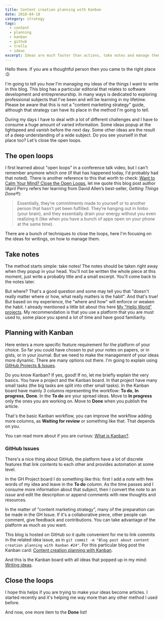 ```yaml
---
title: Content creation planning with Kanban
date: 2018-04-18
category: strategy
tags:
  - content
  - planning
  - kanban
  - github
  - trello
  - ideas
excerpt: Ideas are much faster than actions, take notes and manage them later to become great articles.
---
```


Hello there. If you are a thoughtful person then you came to the right place :D

I'm going to tell you how I'm managing my ideas of the things I want to write in this blog. This blog has a particular editorial that relates to software development and entrepreneurship. In many ways is dedicated to exploring professional subjects that I've been and will be learning in my lifetime. Please be aware that this is not a "content marketing strategy" guide, although that strategy can have its place in the method I'm going to tell.

During my days I have to deal with a lot of different challenges and I have to consume a huge amount of varied information. Some ideas popup at the lightspeed and vanish before the next day. Some other ideas are the result of a deep understanding of a wide subject. Do you see yourself in that place too? Let's close the open loops.

## The open loops

I first learned about "open loops" in a conference talk video, but I can't remember anymore which one (if that has happened today, I'd probably had that noted). There is another reference to this that worth to check: [Want to Calm Your Mind? Close the Open Loops](http://learndobecome.com/want-to-calm-your-mind-close-the-open-loops/), let me quote this blog post author (April Perry refers her learning from David Allen’s best-seller, _Getting Things Done®_):

> Essentially, they’re commitments made to yourself or to another person that hasn’t yet been fulfilled. They’re hanging out in limbo (your brain), and they essentially drain your energy without you even realizing it (like when you have a bunch of apps open on your phone at the same time).

There are a bunch of techniques to close the loops, here I'm focusing on the ideas for writings, on how to manage them.

## Take notes

The method starts simple: take notes! The notes should be taken right away when they popup in your head. You'll not be written the whole piece at this moment, just write a probably title and a small excerpt. You'll come back to the notes later.

But where? That's a good question and some may tell you that "doesn't really matter where or how, what really matters is the habit". And that's true! But based on my experience, the "where and how" will enforce or weaken the habit. I already mentioned a little bit about this here [My "Hello World" projects](https://bernardodiasdacruz.com/2018/04/01/my-hello-world-projects/). My recommendation is that you use a platform that you are must used to, some place you spend a lot of time and have good familiarity.

## Planning with Kanban

Here enters a more specific feature requirement for the platform of your choice. So far you could have chosen to put your notes on papers, or in gists, or in your journal. But we need to make the management of your ideas more dynamic. There are many options out there. I'm going to explain using [GitHub Projects & Issues](https://help.github.com/articles/about-project-boards/).

Do you know Kanban? If yes, good! If no, let me briefly explain the very basics. You have a project and the Kanban board. In that project have many small tasks (the big tasks are split into other small tasks). In the Kanban board have mainly 3 columns representing the workflow: **To do**, **In progress**, **Done**. In the **To do** are your spread ideas. Move to **In progress** only the ones you are working on. Move to **Done** when you publish the article.

That's the basic Kanban workflow, you can improve the workflow adding more columns, as **Waiting for review** or something like that. That depends on you.

You can read more about if you are curious: [What is Kanban?](https://www.atlassian.com/agile/kanban).

### GitHub Issues

There's a nice thing about GitHub, the platform have a lot of discrete features that link contents to each other and provides automation at some level.

In the GH Project board I do something like this: first I add a *note* with few words of my idea and leave in the **To do** column. As the time passes and I consume more information about that subject, then I convert the *note* to an *issue* and edit the description or append comments with new thoughts and resources.

In the matter of "content marketing strategy", many of the preparation can be made in the GH Issue. If it's a collaborative piece, other people can comment, give feedback and contributions. You can take advantage of the platform as much as you want.

This blog is hosted on GitHub so it quite convenient for me to link commits in the related idea issue, as in `git commit -m "Blog post about content creation planning with Kanban #24"`. For this particular blog post the Kanban card: [Content creation planning with Kanban](https://github.com/bernardodiasc/bernardodiasc.github.io/issues/24).

And this is the Kanban board with all ideas that popped up in my mind: [Writing ideas](https://github.com/bernardodiasc/bernardodiasc.github.io/projects/1).

## Close the loops

I hope this helps if you are trying to make your ideas become articles. I started recently and it's helping me way more than any other method I used before.

And now, one more item to the **Done** list!

